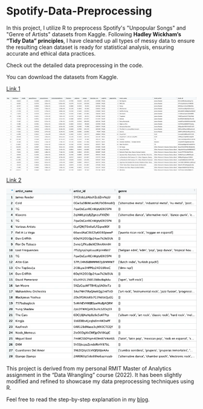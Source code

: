 # Spotify-Data-Preprocessing

In this project, I utilize R to preprocess Spotify's "Unpopular Songs" and "Genre of Artists" datasets from Kaggle. Following **Hadley Wickham’s “Tidy Data” principles**, I have cleaned up all types of messy data to ensure the resulting clean dataset is ready for statistical analysis, ensuring accurate and ethical data practices.

Check out the detailed data preprocessing in the code.

You can download the datasets from Kaggle.

[Link 1](https://www.kaggle.com/datasets/estienneggx/spotify-unpopular-songs?select=unpopular_songs.csv)

![Screenshot of unpopular songs csv](/img/unpopular_songs.png)

[Link 2](https://www.kaggle.com/datasets/estienneggx/spotify-unpopular-songs?select=z_genre_of_artists.csv)

![Screenshot of z_genre_of_artists csv](/img/z_genre_of_artists.png)

This project is derived from my personal RMIT Master of Analytics assignment in the “Data Wrangling” course (2022). It has been slightly modified and refined to showcase my data preprocessing techniques using R.

Feel free to read the step-by-step explanation in my [blog](https://medium.com/@cserinhk/my-first-data-wrangling-project-using-r-52af4c2e1885).
